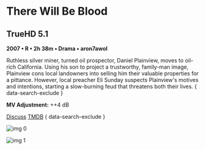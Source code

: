 # There Will Be Blood

## TrueHD 5.1

**2007 • R • 2h 38m • Drama • aron7awol**

Ruthless silver miner, turned oil prospector, Daniel Plainview, moves to oil-rich California. Using his son to project a trustworthy, family-man image, Plainview cons local landowners into selling him their valuable properties for a pittance. However, local preacher Eli Sunday suspects Plainview's motives and intentions, starting a slow-burning feud that threatens both their lives.
{ data-search-exclude }

**MV Adjustment:** ++4 dB

[Discuss](https://www.avsforum.com/threads/bass-eq-for-filtered-movies.2995212/post-58277262)  [TMDB](7345)
{ data-search-exclude }

![img 0](https://i.imgur.com/KKZOhG5.jpg)

![img 1](https://i.imgur.com/T2KGVKF.png)

